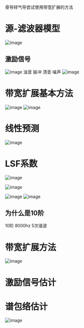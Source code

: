 骨导转气导尝试使用带宽扩展的方法
# 源-滤波器模型
![image](https://cdn.jsdelivr.net/gh/andyye1999/image-hosting@master/20221020/image.3xj8e9ohh860.webp)
## 激励信号
![image](https://cdn.jsdelivr.net/gh/andyye1999/image-hosting@master/20221020/image.7kpv1hv5w0w0.webp)
浊音 脉冲
清音 噪声
![image](https://cdn.jsdelivr.net/gh/andyye1999/image-hosting@master/20221020/image.73acn41hrtk0.webp)
# 带宽扩展基本方法
![image](https://cdn.jsdelivr.net/gh/andyye1999/image-hosting@master/20221020/image.5b33sup6sog0.webp)
![image](https://cdn.jsdelivr.net/gh/andyye1999/image-hosting@master/20221020/image.4gzescp7sya0.webp)
# 线性预测
![image](https://cdn.jsdelivr.net/gh/andyye1999/image-hosting@master/20221020/image.6fubfroenvk0.webp)
# LSF系数

![image](https://cdn.jsdelivr.net/gh/andyye1999/image-hosting@master/20221020/image.4g4746syuly0.webp)


![image](https://cdn.jsdelivr.net/gh/andyye1999/image-hosting@master/20221020/image.shprutvgey8.webp)



![image](https://cdn.jsdelivr.net/gh/andyye1999/image-hosting@master/20221020/image.3fq8dejm53e0.webp)
![image](https://cdn.jsdelivr.net/gh/andyye1999/image-hosting@master/20221020/image.3vfm2adxpay0.webp)

## 为什么是10阶


10阶 8000hz 5次谐波


# 带宽扩展方法

![image](https://cdn.jsdelivr.net/gh/andyye1999/image-hosting@master/20221020/image.7jg9ud899880.webp)

# 激励信号估计




# 谱包络估计
![image](https://cdn.jsdelivr.net/gh/andyye1999/image-hosting@master/20221020/image.5l7f7g1nfak0.webp)
